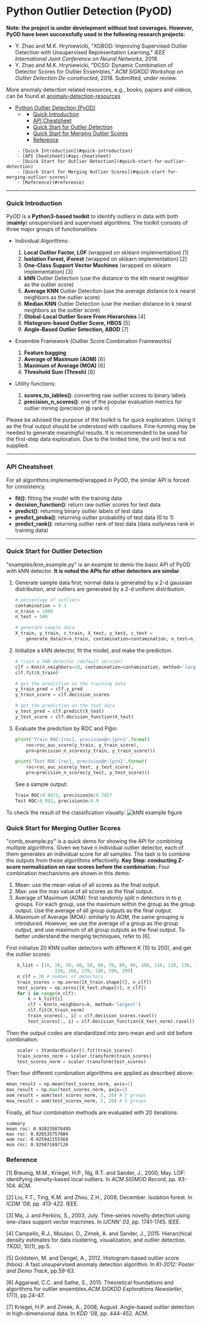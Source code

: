 # Python Outlier Detection (PyOD)

**Note: the project is under development without test coverages. However, PyOD have been successfully used in the following research projects:**
- Y. Zhao and M.K. Hryniewicki, "XGBOD: Improving Supervised Outlier Detection with Unsupervised Representation Learning," *IEEE International Joint Conference on Neural Networks*, 2018.
- Y. Zhao and M.K. Hryniewicki, "DCSO: Dynamic Combination of Detector Scores for Outlier Ensembles," *ACM SIGKDD Workshop on Outlier Detection De-constructed*, 2018. Submitted, under review.

More anomaly detection related resources, e.g., books, papers and videos, can be found at [anomaly-detection-resources](https://github.com/yzhao062/anomaly-detection-resources)

<!-- TOC -->

- [Python Outlier Detection (PyOD)](#python-outlier-detection-pyod)
	- [<!-- /TOC -->](#toc)
		- [Quick Introduction](#quick-introduction)
		- [API Cheatsheet](#api-cheatsheet)
		- [Quick Start for Outlier Detection](#quick-start-for-outlier-detection)
		- [Quick Start for Merging Outlier Scores](#quick-start-for-merging-outlier-scores)
		- [Reference](#reference)

<!-- /TOC -->
		- [Quick Introduction](#quick-introduction)
		- [API Cheatsheet](#api-cheatsheet)
		- [Quick Start for Outlier Detection](#quick-start-for-outlier-detection)
		- [Quick Start for Merging Outlier Scores](#quick-start-for-merging-outlier-scores)
		- [Reference](#reference)

<!-- /TOC -->
------------

### Quick Introduction
PyOD is a **Python3-based toolkit** to identify outliers in data with both (**mainly**) unsupervised and supervised algorithms. The toolkit consists of three major groups of functionalities:
- Individual Algorithms:  
  1. **Local Outlier Factor, LOF** (wrapped on sklearn implementation) [1]
  2. **Isolation Forest, iForest** (wrapped on sklearn implementation) [2]
  3. **One-Class Support Vector Machines** (wrapped on sklearn implementation) [3]
  4. **kNN** Outlier Detection (use the distance to the kth nearst neighbor as the outlier score)
  5. **Average KNN** Outlier Detection (use the average distance to k nearst neighbors as the outlier score)
  6. **Median KNN** Outlier Detection (use the median distance to k nearst neighbors as the outlier score)
  7. **Global-Local Outlier Score From Hierarchies** [4]
  8. **Histogram-based Outlier Score, HBOS** [5]
  9. **Angle-Based Outlier Setection, ABOD** [7]

- Ensemble Framework (Outlier Score Combination Frameworks)
  1. **Feature bagging**
  2. **Average of Maximum (AOM)** [6]
  3. **Maximum of Average (MOA)** [6]
  4. **Threshold Sum (Thresh)** [6]

- Utility functions:
   1. **scores_to_lables()**: converting raw outlier scores to binary labels
   2. **precision_n_scores()**: one of the popular evaluation metrics for outlier mining (precision @ rank n)
  
 Please be advised the purpose of the toolkit is for quick exploration. Using it as the final output should be understood with cautions. Fine-tunning may be needed to generate meaningful results. It is recommended to be used for the first-step data exploration. Due to the limited time, the unit test is not supplied.

------------
### API Cheatsheet
For all algorithms implemented/wrapped in PyOD, the similar API is forced for consistency.

- **fit()**: fitting the model with the training data
- **decision_function()**: return raw outlier scores for test data
- **predict()**: returning binary outlier labels of test data
- **predict_proba()**: returning outlier probability of test data (0 to 1)
- **predict_rank()**: returning outlier rank of test data (data outlyness rank in training data)

------------

### Quick Start for Outlier Detection
"examples/knn_example.py" is an example to demo the basic API of PyOD with kNN detector. **It is noted the APIs for other detectors are similar**.

1. Generate sample data first; normal data is generated by a 2-d gaussian distribution, and outliers are generated by a 2-d uniform distribution.
	````python
	# percentage of outliers
	contamination = 0.1
	n_train = 1000
	n_test = 500

	# generate sample data
	X_train, y_train, c_train, X_test, y_test, c_test = 
		generate_data(n=n_train, contamination=contamination, n_test=n_test)
	````

2. Initialize a kNN detector, fit the model, and make the prediction.
	```python
	# train a kNN detector (default version)
    clf = Knn(n_neighbors=10, contamination=contamination, method='largest')
    clf.fit(X_train)

    # get the prediction on the training data
    y_train_pred = clf.y_pred
    y_train_score = clf.decision_scores

    # get the prediction on the test data
    y_test_pred = clf.predict(X_test)
    y_test_score = clf.decision_function(X_test)
	```
3. Evaluate the prediction by ROC and P@n:
	```python
    print('Train ROC:{roc}, precision@n:{prn}'.format(
        roc=roc_auc_score(y_train, y_train_score),
        prn=precision_n_scores(y_train, y_train_score)))

    print('Test ROC:{roc}, precision@n:{prn}'.format(
        roc=roc_auc_score(y_test, y_test_score),
        prn=precision_n_scores(y_test, y_test_score)))
	```
	See a sample output:
	````python
	Train ROC:0.9473, precision@n:0.7857
	Test ROC:0.992, precision@n:0.9
	````
    
To check the result of the classification visually:
![kNN example figure](https://github.com/yzhao062/Pyod/blob/master/examples/example_figs/knn.png)

### Quick Start for Merging Outlier Scores

"comb_example.py" is a quick demo for showing the API for combining multiple algorithms. Given we have n individual outlier detector, each of them generates an individual score for all samples. The task is to combine the outputs from these algorithms effectivelly.
**Key Step: conducting Z-score normalization on raw scores before the combination.**
Four combination mechanisms are shown in this demo:
1. Mean: use the mean value of all scores as the final output.
2. Max: use the max value of all scores as the final output.
3. Average of Maximum (AOM): first randomly split n detectors in to p groups. For each group, use the maximum within the group as the group output. Use the average of all group outputs as the final output.
4. Maximum of Average (MOA): similarly to AOM, the same grouping is introduced. However, we use the average of a group as the group output, and use maximum of all group outputs as the final output.
To better understand the merging techniques, refer to [6].

First initialize 20 KNN outlier detectors with different K (10 to 200), and get the outlier scores:
```python
    k_list = [10, 20, 30, 40, 50, 60, 70, 80, 90, 100, 110, 120, 130, 140,
                  150, 160, 170, 180, 190, 200]
    n_clf = 20 # number of detectors
    train_scores = np.zeros([X_train.shape[0], n_clf])
    test_scores = np.zeros([X_test.shape[0], n_clf])
    for i in range(n_clf):
    	k = k_list[i]
    	clf = Knn(n_neighbors=k, method='largest')
    	clf.fit(X_train_norm)
    	train_scores[:, i] = clf.decision_scores.ravel()
    	test_scores[:, i] = clf.decision_function(X_test_norm).ravel()
```
Then the output codes are standardized into zero mean and unit std before combination.
```python
	scaler = StandardScaler().fit(train_scores)
	train_scores_norm = scaler.transform(train_scores)
	test_scores_norm = scaler.transform(test_scores)
```
Then four different combination algorithms are applied as described above:
```python
mean_result = np.mean(test_scores_norm, axis=1)
max_result = np.max(test_scores_norm, axis=1)
aom_result = aom(test_scores_norm, 5, 20) # 5 groups
moa_result = aom(test_scores_norm, 5, 20) # 5 groups
```
Finally, all four combination methods are evaluated with 20 iterations:

	summary
	mean roc: 0.920235078495
	max roc: 0.920535757004
	aom roc: 0.925942155568
	moa roc: 0.925871697126
	
### Reference
[1] Breunig, M.M., Kriegel, H.P., Ng, R.T. and Sander, J., 2000, May. LOF: identifying density-based local outliers. In *ACM SIGMOD Record*, pp. 93-104. ACM.

[2] Liu, F.T., Ting, K.M. and Zhou, Z.H., 2008, December. Isolation forest. In *ICDM '08*, pp. 413-422. IEEE.

[3] Ma, J. and Perkins, S., 2003, July. Time-series novelty detection using one-class support vector machines. In *IJCNN' 03*, pp. 1741-1745. IEEE.

[4] Campello, R.J., Moulavi, D., Zimek, A. and Sander, J., 2015. Hierarchical density estimates for data clustering, visualization, and outlier detection. *TKDD*, 10(1), pp.5.

[5] Goldstein, M. and Dengel, A., 2012. Histogram-based outlier score (hbos): A fast unsupervised anomaly detection algorithm. In *KI-2012: Poster and Demo Track*, pp.59-63.

[6] Aggarwal, C.C. and Sathe, S., 2015. Theoretical foundations and algorithms for outlier ensembles.*ACM SIGKDD Explorations Newsletter*, 17(1), pp.24-47.

[7] Kriegel, H.P. and Zimek, A., 2008, August. Angle-based outlier detection in high-dimensional data. In *KDD '08*, pp. 444-452. ACM.
